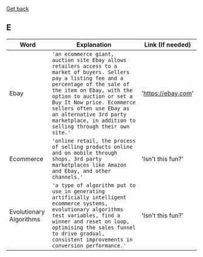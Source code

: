 [Get back](https://github.com/MrGKanev/Ecommerce-Glossary)
## E

|     Word       |        Explanation            |Link (If needed)             |
|----------------|-------------------------------|-----------------------------|
|Ebay        |`'an ecommerce giant, auction site Ebay allows retailers access to a market of buyers. Sellers pay a listing fee and a percentage of the sale of the item on Ebay, with the option to auction or set a Buy It Now price. Ecommerce sellers often use Ebay as an alternative 3rd party marketplace, in addition to selling through their own site.'`            |'https://ebay.com'            |
|Ecommerce      |`'online retail, the process of selling products online and on mobile through shops, 3rd party marketplaces like Amazon and Ebay, and other channels.'`            |'Isn't this fun?'            |
|Evolutionary Algorithms      |`'a type of algorithm put to use in generating artificially intelligent ecommerce systems, evolutionary algorithms test variables, find a winner and reset on loop, optimising the sales funnel to drive gradual, consistent improvements in conversion performance.'`            |'Isn't this fun?'            |
